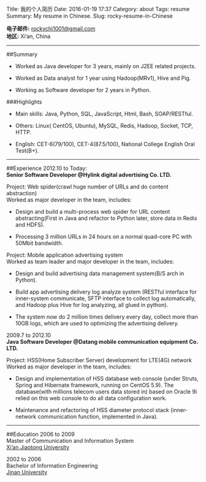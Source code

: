 Title: 我的个人简历
Date: 2016-01-19 17:37
Category: about
Tags: resume
Summary: My resume in Chinese.
Slug: rocky-resume-in-Chinese

**电子邮件:** [rockychi1001@gmail.com](mailto:rockychi1001@gmail.com "my email")  
**地区:** Xi’an, China

----
##Summary	   
* Worked as Java developer for 3 years, mainly on J2EE related projects.

* Worked as Data analyst for 1 year using Hadoop(MRv1), Hive and Pig.

* Working as Software developer for 2 years in Python. 
 
###Highlights	
* Main skills: Java, Python, SQL, JavaScript, Html, Bash, SOAP/RESTful.

* Others: Linux( CentOS, Ubuntu), MySQL, Redis, Hadoop, Socket, TCP, HTTP.

* English: CET-6(79/100), CET-4(87.5/100), National College English Oral Test(B+).

----
##Experience
2012.10 to Today:  
**Senior Software Developer @Hylink digital advertising  Co. LTD.**  

Project: Web spider(crawl huge number of URLs and do content abstraction)  
Worked as major developer in the team, includes:

* Design and build a multi-process web spider for URL content abstracting(First in Java and refactor to Python later, store data in Redis and HDFS).

* Processing 3 million URLs in 24 hours on a normal quad-core PC with 50Mbit bandwidth.

Project: Mobile application advertising system  
Worked as team leader and major developer in the team, includes:

* Design and build advertising data management system(B/S arch in Python).

* Build app advertising delivery log analyze system (RESTful interface for inner-system communicate, SFTP interface to collect log automatically, and Hadoop plus Hive for log analyzing, all glued in python).

* The system now do 2 million times delivery every day, collect more than 10GB logs, which are used to optimizing the advertising delivery.

2009.7 to 2012.10  
**Java Software Developer @Datang mobile communication equipment Co. LTD.**

Project: HSS(Home Subscriber Server) development for LTE(4G) network  
Worked as major developer in the team, includes:

* Design and implementation of HSS database web console (under Struts, Spring and Hibernate framework, running on CentOS 5.9). The database(with millions telecom users data stored in) based on Oracle 9i relied on this web console to do all data configuration work.

* Maintenance and refactoring of HSS diameter protocol stack (inner-network communication function, implemented in Java).
 
----
##Education	
2006 to 2009  
Master of Communication and Information System  
[Xi’an Jiaotong University](http://www.xjtu.edu.cn "Xi’an Jiaotong University")

2002 to 2006  
Bachelor of  Information Engineering  
[Jinan University](http://www.jnu.edu.cn "Jinan University")
